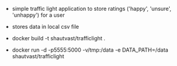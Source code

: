 * simple traffic light application to store ratings ('happy', 'unsure', 'unhappy') for a user 
* stores data in local csv file

* docker build -t shautvast/trafficlight .
* docker run -d -p5555:5000 -v/tmp:/data -e DATA_PATH=/data shautvast/trafficlight

 
